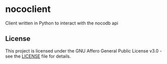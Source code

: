 # nococlient
Client written in Python to interact with the nocodb api

## License
This project is licensed under the GNU Affero General Public License v3.0 - see the [LICENSE](LICENSE) file for details.